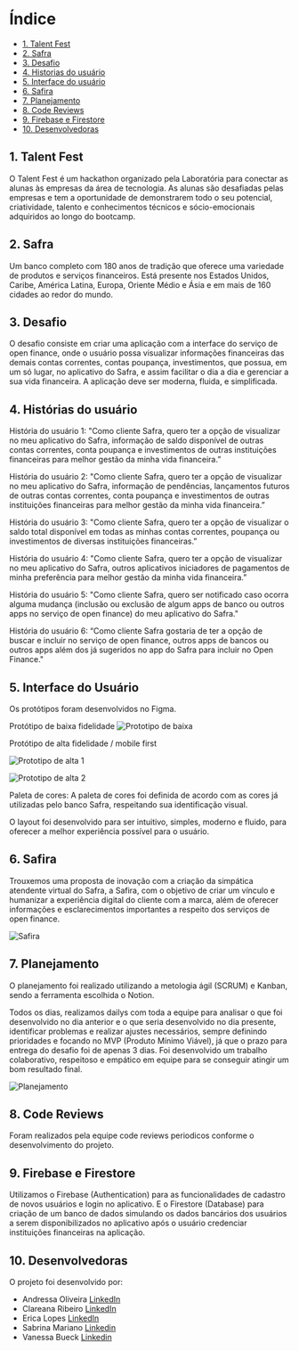 # Índice

* [1. Talent Fest](#1-talent-fest)
* [2. Safra](#2-safra)
* [3. Desafio](#3-desafio)
* [4. Historias do usuário](#4-historias-do-usuário)
* [5. Interface do usuário](#5-interface-do-usuário)
* [6. Safira](#6-safira)
* [7. Planejamento](#7-planejamento)
* [8. Code Reviews](#8-code-reviews)
* [9. Firebase e Firestore](#9-firebase-e-firestore)
* [10. Desenvolvedoras](#10-desenvolvedoras)

## 1. Talent Fest

O Talent Fest é um hackathon organizado pela Laboratória para conectar as alunas às empresas da área de tecnologia. As alunas são desafiadas pelas empresas e tem a oportunidade de demonstrarem todo o seu potencial, criatividade, talento e conhecimentos técnicos e sócio-emocionais adquiridos ao longo do bootcamp.

## 2. Safra

Um banco completo com 180 anos de tradição que oferece uma variedade de produtos e serviços financeiros. Está presente nos Estados Unidos, Caribe, América Latina, Europa, Oriente Médio e Ásia e em mais de 160 cidades ao redor do mundo. 

## 3. Desafio

O desafio consiste em criar uma aplicação com a interface do serviço de open finance, onde o usuário possa visualizar informações financeiras das demais contas correntes, contas poupança, investimentos, que possua, em um só lugar, no aplicativo do Safra, e assim facilitar o dia a dia e gerenciar a sua vida financeira. A aplicação deve ser moderna, fluida, e simplificada.

## 4. Histórias do usuário

História do usuário 1: 
"Como cliente Safra, quero ter a opção de visualizar no meu aplicativo do Safra, informação de saldo disponível de outras contas correntes, conta poupança e investimentos de outras instituições financeiras para melhor gestão da minha vida financeira.”

História do usuário 2: 
"Como cliente Safra, quero ter a opção de visualizar no meu aplicativo do Safra, informação de pendências, lançamentos futuros de outras contas correntes, conta poupança e investimentos de outras instituições financeiras para melhor gestão da minha vida financeira.”

História do usuário 3: 
"Como cliente Safra, quero ter a opção de visualizar o saldo total disponível em todas as minhas contas correntes, poupança ou investimentos de diversas instituições financeiras.”

História do usuário 4: 
"Como cliente Safra, quero ter a opção de visualizar no meu aplicativo do Safra, outros aplicativos iniciadores de pagamentos de minha preferência para melhor gestão da minha vida financeira.”

História do usuário 5: 
"Como cliente Safra, quero ser notificado caso ocorra alguma mudança (inclusão ou exclusão de algum apps de banco ou outros apps no serviço de open finance) do meu aplicativo do Safra."

História do usuário 6:
“Como cliente Safra gostaria de ter a opção de buscar e incluir no serviço de open finance, outros apps de bancos ou outros apps além dos já sugeridos no app do Safra para incluir no Open Finance."

## 5. Interface do Usuário

Os protótipos foram desenvolvidos no Figma.

Protótipo de baixa fidelidade
![Prototipo de baixa](src/img/prototipobaixa.png) 

Protótipo de alta fidelidade / mobile first

![Prototipo de alta 1](src/img/prototipoalta1.png) 

![Prototipo de alta 2](src/img/prototipoalta2.png) 

Paleta de cores:
A paleta de cores foi definida de acordo com as cores já utilizadas pelo banco Safra, respeitando sua identificação visual.

O layout foi desenvolvido para ser intuitivo, simples, moderno e fluido, para oferecer a melhor experiência possível para o usuário.

## 6. Safira  

Trouxemos uma proposta de inovação com a criação da simpática atendente virtual do Safra, a Safira, com o objetivo de criar um vínculo e humanizar a experiência digital do cliente com a marca, além de oferecer informações e esclarecimentos importantes a respeito dos serviços de open finance.

![Safira](src/img/safira.png) 

## 7. Planejamento

O planejamento foi realizado utilizando a metologia ágil (SCRUM) e Kanban, sendo a ferramenta escolhida o Notion.

Todos os dias, realizamos dailys com toda a equipe para analisar o que foi desenvolvido no dia anterior e o que seria desenvolvido no dia presente, identificar problemas e realizar ajustes necessários, sempre definindo prioridades e focando no MVP (Produto Mínimo Viável), já que o prazo para entrega do desafio foi de apenas 3 dias. Foi desenvolvido um trabalho colaborativo, respeitoso e empático em equipe para se conseguir atingir um bom resultado final.

![Planejamento](src/img/planning.png) 

## 8. Code Reviews

Foram realizados pela equipe code reviews periodicos conforme o desenvolvimento do projeto.

## 9. Firebase e Firestore

Utilizamos o Firebase (Authentication) para as funcionalidades de cadastro de novos usuários e login no aplicativo. E o Firestore (Database) para criação de um banco de dados simulando os dados bancários dos usuários a serem disponibilizados no aplicativo após o usuário credenciar instituições financeiras na aplicação.

## 10. Desenvolvedoras

O projeto foi desenvolvido por:

* Andressa Oliveira [LinkedIn]( https://www.linkedin.com/in/andressa-oliveira-front-end/) 
* Clareana Ribeiro [LinkedIn](https://www.linkedin.com/in/clareanaribeiro/)
* Erica Lopes [LinkedIn](https://www.linkedin.com/in/blericalopes/)
* Sabrina Mariano [Linkedin](https://www.linkedin.com/in/sabrina-dias-mariano/)
* Vanessa Bueck [Linkedin](https://www.linkedin.com/in/vanessa-bueck/)